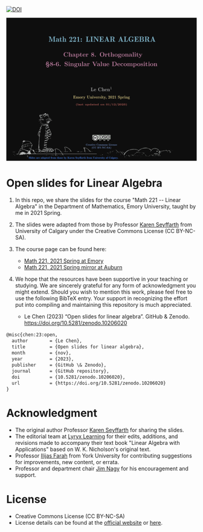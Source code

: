 [![DOI](https://zenodo.org/badge/DOI/10.5281/zenodo.10206020.svg)](https://doi.org/10.5281/zenodo.10206020)

![Open Slides for Linear Algebra](./media/Slides_8-6.png)

# Open slides for Linear Algebra
1. In this repo, we share the slides for the course "Math 221 -- Linear Algebra"
   in the Department of Mathematics, Emory University, taught by me in 2021
   Spring.
2. The slides were adapted from those by Professor [Karen Seyffarth](https://contacts.ucalgary.ca/info/math/profiles/101-152971) from
   University of Calgary under the Creative Commons License (CC BY-NC-SA).
3. The course page can be found here:
   * [Math 221, 2021 Spring at Emory](http://math.emory.edu/~lchen41/teaching/2021_Spring_Math221/)
   * [Math 221, 2021 Spring mirror at Auburn](http://webhome.auburn.edu/~lzc0090/teaching/2021_Spring_Math221/)

4. We hope that the resources have been supportive in your teaching or studying.
   We are sincerely grateful for any form of acknowledgment you might extend.
   Should you wish to mention this work, please feel free to use the following
   BibTeX entry. Your support in recognizing the effort put into compiling and
   maintaining this repository is much appreciated.

   * Le Chen (2023) “Open slides for linear algebra”. GitHub & Zenodo. https://doi.org/10.5281/zenodo.10206020

```
@misc{chen:23:open,
  author        = {Le Chen},
  title         = {Open slides for linear algebra},
  month         = {nov},
  year          = {2023},
  publisher     = {GitHub \& Zenodo},
  journal       = {GitHub repository},
  doi           = {10.5281/zenodo.10206020},
  url           = {https://doi.org/10.5281/zenodo.10206020}
}
```

# Acknowledgment
* The original author Professor [Karen Seyffarth](https://contacts.ucalgary.ca/info/math/profiles/101-152971) for sharing the slides.
* The editorial team at [Lyryx Learning](https://lyryx.com/) for their edits, additions, and revisions
    made to accompany their text book "Linear Algebra with Applications" based on
    W. K. Nicholson's original text.
* Professor [Ilijas Farah](https://ifarah.mathstats.yorku.ca/) from York University for contributing suggestions for
    improvements, new content, or errata.
* Professor and department chair [Jim Nagy](http://www.math.emory.edu/~nagy/) for his encouragement and support.

# License
* Creative Commons License (CC BY-NC-SA)
* License details can be found at the [official website](https://creativecommons.org/licenses/by-nc-sa/4.0/) or [here](LICENSE.txt).
